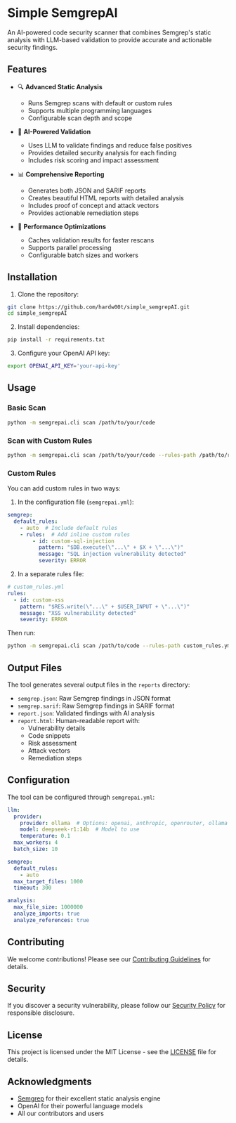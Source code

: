 # Simple SemgrepAI

An AI-powered code security scanner that combines Semgrep's static analysis with LLM-based validation to provide accurate and actionable security findings.

## Features

- 🔍 **Advanced Static Analysis**
  - Runs Semgrep scans with default or custom rules
  - Supports multiple programming languages
  - Configurable scan depth and scope

- 🤖 **AI-Powered Validation**
  - Uses LLM to validate findings and reduce false positives
  - Provides detailed security analysis for each finding
  - Includes risk scoring and impact assessment

- 📊 **Comprehensive Reporting**
  - Generates both JSON and SARIF reports
  - Creates beautiful HTML reports with detailed analysis
  - Includes proof of concept and attack vectors
  - Provides actionable remediation steps

- 💾 **Performance Optimizations**
  - Caches validation results for faster rescans
  - Supports parallel processing
  - Configurable batch sizes and workers

## Installation

1. Clone the repository:
```bash
git clone https://github.com/hardw00t/simple_semgrepAI.git
cd simple_semgrepAI
```

2. Install dependencies:
```bash
pip install -r requirements.txt
```

3. Configure your OpenAI API key:
```bash
export OPENAI_API_KEY='your-api-key'
```

## Usage

### Basic Scan
```bash
python -m semgrepai.cli scan /path/to/your/code
```

### Scan with Custom Rules
```bash
python -m semgrepai.cli scan /path/to/your/code --rules-path /path/to/rules.yml
```

### Custom Rules

You can add custom rules in two ways:

1. In the configuration file (`semgrepai.yml`):
```yaml
semgrep:
  default_rules:
    - auto  # Include default rules
    - rules:  # Add inline custom rules
        - id: custom-sql-injection
          pattern: "$DB.execute(\"...\" + $X + \"...\")"
          message: "SQL injection vulnerability detected"
          severity: ERROR
```

2. In a separate rules file:
```yaml
# custom_rules.yml
rules:
  - id: custom-xss
    pattern: "$RES.write(\"...\" + $USER_INPUT + \"...\")"
    message: "XSS vulnerability detected"
    severity: ERROR
```

Then run:
```bash
python -m semgrepai.cli scan /path/to/code --rules-path custom_rules.yml
```

## Output Files

The tool generates several output files in the `reports` directory:

- `semgrep.json`: Raw Semgrep findings in JSON format
- `semgrep.sarif`: Raw Semgrep findings in SARIF format
- `report.json`: Validated findings with AI analysis
- `report.html`: Human-readable report with:
  - Vulnerability details
  - Code snippets
  - Risk assessment
  - Attack vectors
  - Remediation steps

## Configuration

The tool can be configured through `semgrepai.yml`:

```yaml
llm:
  provider:
    provider: ollama  # Options: openai, anthropic, openrouter, ollama
    model: deepseek-r1:14b  # Model to use
    temperature: 0.1
  max_workers: 4
  batch_size: 10

semgrep:
  default_rules:
    - auto
  max_target_files: 1000
  timeout: 300

analysis:
  max_file_size: 1000000
  analyze_imports: true
  analyze_references: true
```

## Contributing

We welcome contributions! Please see our [Contributing Guidelines](CONTRIBUTING.md) for details.

## Security

If you discover a security vulnerability, please follow our [Security Policy](SECURITY.md) for responsible disclosure.

## License

This project is licensed under the MIT License - see the [LICENSE](LICENSE) file for details.

## Acknowledgments

- [Semgrep](https://semgrep.dev/) for their excellent static analysis engine
- OpenAI for their powerful language models
- All our contributors and users
